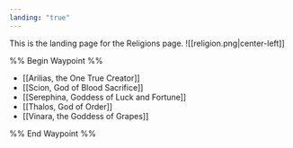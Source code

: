 ```yaml
---
landing: "true"
---
```

This is the landing page for the Religions page.
![[religion.png|center-left]]

%% Begin Waypoint %%
- [[Arilias, the One True Creator]]
- [[Scion, God of Blood Sacrifice]]
- [[Serephina, Goddess of Luck and Fortune]]
- [[Thalos, God of Order]]
- [[Vinara, the Goddess of Grapes]]

%% End Waypoint %%